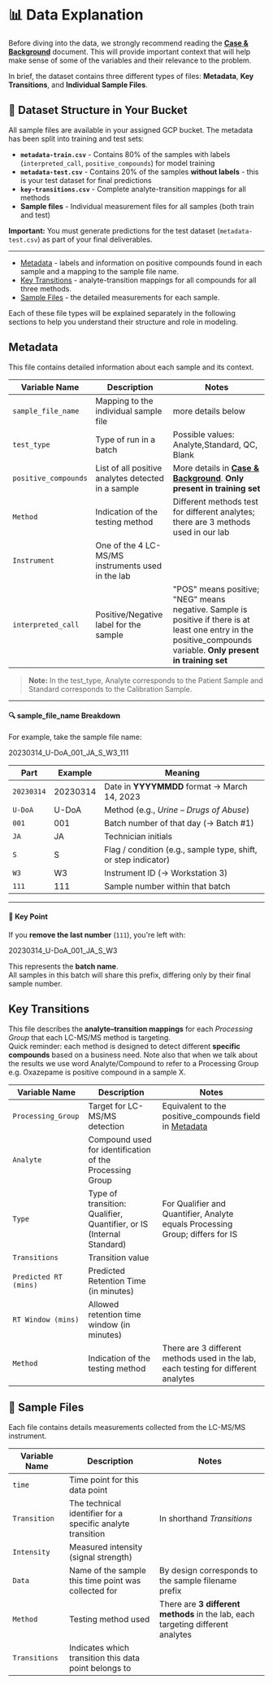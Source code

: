 # 📊 Data Explanation

Before diving into the data, we strongly recommend reading the [**Case & Background**](<Case & Background.md>) document. This will provide important context that will help make sense of some of the variables and their relevance to the problem.

In brief, the dataset contains three different types of files: **Metadata**, **Key Transitions**, and **Individual Sample Files**.

## 📁 Dataset Structure in Your Bucket

All sample files are available in your assigned GCP bucket. The metadata has been split into training and test sets:

- **`metadata-train.csv`** - Contains 80% of the samples with labels (`interpreted_call`, `positive_compounds`) for model training
- **`metadata-test.csv`** - Contains 20% of the samples **without labels** - this is your test dataset for final predictions
- **`key-transitions.csv`** - Complete analyte-transition mappings for all methods
- **Sample files** - Individual measurement files for all samples (both train and test)

**Important:** You must generate predictions for the test dataset (`metadata-test.csv`) as part of your final deliverables.

---

- [Metadata](#metadata) - labels and information on positive compounds found in each sample and a mapping to the sample file name.
- [Key Transitions](#key-transitions) - analyte-transition mappings for all compounds for all three methods.
- [Sample Files](#sample-files) - the detailed measurements for each sample.

Each of these file types will be explained separately in the following sections to help you understand their structure and role in modeling.

## Metadata

This file contains detailed information about each sample and its context.

| Variable Name | Description | Notes |
|--------------------|------------------------------------------------|-------------------------------------------------|
| `sample_file_name` | Mapping to the individual sample file | more details below |
| `test_type` | Type of run in a batch | Possible values: Analyte,Standard, QC, Blank |
| `positive_compounds`| List of all positive analytes detected in a sample | More details in [**Case & Background**](<Case & Background.md>). **Only present in training set**|
| `Method` | Indication of the testing method | Different methods test for different analytes; there are 3 methods used in our lab |
| `Instrument` | One of the 4 LC-MS/MS instruments used in the lab | |
| `interpreted_call` | Positive/Negative label for the sample | "POS" means positive; "NEG" means negative. Sample is positive if there is at least one entry in the positive_compounds variable. **Only present in training set** |

> **Note:** In the test_type, Analyte corresponds to the Patient Sample and Standard corresponds to the Calibration Sample.

---

#### 🔍 sample_file_name Breakdown

For example, take the sample file name:

20230314_U-DoA_001_JA_S_W3_111

| Part               | Example     | Meaning                                                                 |
|--------------------|------------|-------------------------------------------------------------------------|
| `20230314`         | 20230314   | Date in **YYYYMMDD** format → March 14, 2023                           |
| `U-DoA`            | U-DoA      | Method (e.g., *Urine – Drugs of Abuse*)                                |
| `001`              | 001        | Batch number of that day (→ Batch #1)                                  |
| `JA`               | JA         | Technician initials                                                    |
| `S`                | S          | Flag / condition (e.g., sample type, shift, or step indicator)         |
| `W3`               | W3         | Instrument ID (→ Workstation 3)                              |
| `111`              | 111        | Sample number within that batch                                        |

---

#### 🧾 Key Point
If you **remove the last number** (`111`), you're left with:

20230314_U-DoA_001_JA_S_W3

This represents the **batch name**.  
All samples in this batch will share this prefix, differing only by their final sample number.

## Key Transitions

This file describes the **analyte–transition mappings** for each *Processing Group* that each LC-MS/MS method is targeting.  
Quick reminder: each method is designed to detect different **specific compounds** based on a business need. Note also that when we talk about the results we use word Analyte/Compound to refer to a Processing Group e.g. Oxazepame is positive compound in a sample X.

| Variable Name | Description | Notes |
|--------------------|------------------------------------------------|-------------------------------------------------|
| `Processing_Group` | Target for LC-MS/MS detection | Equivalent to the positive_compounds field in [Metadata](#metadata) |
| `Analyte` | Compound used for identification of the Processing Group | |
| `Type` | Type of transition: Qualifier, Quantifier, or IS (Internal Standard) | For Qualifier and Quantifier, Analyte equals Processing Group; differs for IS |
| `Transitions` | Transition value | |
| `Predicted RT (mins)`| Predicted Retention Time (in minutes) | |
| `RT Window (mins)` | Allowed retention time window (in minutes) | |
| `Method` | Indication of the testing method | There are 3 different methods used in the lab, each testing for different analytes |

## 📂 Sample Files

Each file contains details measurements collected from the LC-MS/MS instrument.

| Variable Name | Description | Notes |
|---------------|-------------|-------|
| `time`        | Time point for this data point | |
| `Transition`  | The technical identifier for a specific analyte transition | In shorthand *Transitions* |
| `Intensity`   | Measured intensity (signal strength) | |
| `Data`        | Name of the sample this time point was collected for | By design corresponds to the sample filename prefix |
| `Method`      | Testing method used | There are **3 different methods** in the lab, each targeting different analytes |
| `Transitions` | Indicates which transition this data point belongs to | |